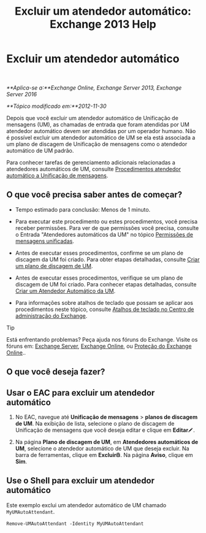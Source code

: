 ﻿---
title: 'Excluir um atendedor automático: Exchange 2013 Help'
TOCTitle: Excluir um atendedor automático
ms:assetid: 92846bbc-e6b9-45fc-8702-ef5c92eeb08f
ms:mtpsurl: https://technet.microsoft.com/pt-br/library/Bb123780(v=EXCHG.150)
ms:contentKeyID: 50486195
ms.date: 05/22/2018
mtps_version: v=EXCHG.150
ms.translationtype: MT
---

# Excluir um atendedor automático

 

_**Aplica-se a:**Exchange Online, Exchange Server 2013, Exchange Server 2016_

_**Tópico modificado em:**2012-11-30_

Depois que você excluir um atendedor automático de Unificação de mensagens (UM), as chamadas de entrada que foram atendidas por UM atendedor automático devem ser atendidas por um operador humano. Não é possível excluir um atendedor automático de UM se ela está associada a um plano de discagem de Unificação de mensagens como o atendedor automático de UM padrão.

Para conhecer tarefas de gerenciamento adicionais relacionadas a atendedores automáticos de UM, consulte [Procedimentos atendedor automático a Unificação de mensagens](um-auto-attendant-procedures-exchange-2013-help.md).

## O que você precisa saber antes de começar?

  - Tempo estimado para conclusão: Menos de 1 minuto.

  - Para executar este procedimento ou estes procedimentos, você precisa receber permissões. Para ver de que permissões você precisa, consulte o Entrada "Atendedores automáticos da UM" no tópico [Permissões de mensagens unificadas](unified-messaging-permissions-exchange-2013-help.md).

  - Antes de executar esses procedimentos, confirme se um plano de discagem da UM foi criado. Para obter etapas detalhadas, consulte [Criar um plano de discagem de UM](create-a-um-dial-plan-exchange-2013-help.md).

  - Antes de executar esses procedimentos, verifique se um plano de discagem de UM foi criado. Para conhecer etapas detalhadas, consulte [Criar um Atendedor Automático da UM](create-a-um-auto-attendant-exchange-2013-help.md).

  - Para informações sobre atalhos de teclado que possam se aplicar aos procedimentos neste tópico, consulte [Atalhos de teclado no Centro de administração do Exchange](keyboard-shortcuts-in-the-exchange-admin-center-exchange-online-protection-help.md).


> [!TIP]
> Está enfrentando problemas? Peça ajuda nos fóruns do Exchange. Visite os fóruns em: <A href="https://go.microsoft.com/fwlink/p/?linkid=60612">Exchange Server</A>, <A href="https://go.microsoft.com/fwlink/p/?linkid=267542">Exchange Online</A>, ou <A href="https://go.microsoft.com/fwlink/p/?linkid=285351">Proteção do Exchange Online</A>..



## O que você deseja fazer?

## Usar o EAC para excluir um atendedor automático

1.  No EAC, navegue até **Unificação de mensagens** \> **planos de discagem de UM**. Na exibição de lista, selecione o plano de discagem de Unificação de mensagens que você deseja editar e clique em **Editar**![Ícone de edição](images/JJ218640.6f53ccb2-1f13-4c02-bea0-30690e6ea71d(EXCHG.150).gif "Ícone de edição").

2.  Na página **Plano de discagem de UM**, em **Atendedores automáticos de UM**, selecione o atendedor automático de UM que deseja excluir. Na barra de ferramentas, clique em **Excluir**![Excluir ícone](images/JJ673559.14f639f6-61e8-4418-bbfb-0db14de9d2f5(EXCHG.150).gif "Excluir ícone"). Na página **Aviso**, clique em **Sim**.

## Use o Shell para excluir um atendedor automático

Este exemplo exclui um atendedor automático de UM chamado `MyUMAutoAttendant`.

    Remove-UMAutoAttendant -Identity MyUMAutoAttendant


